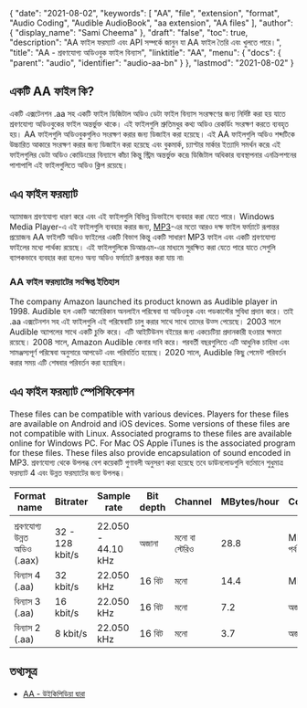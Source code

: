 {
  "date": "2021-08-02",
  "keywords": [
    "AA",
    "file",
    "extension",
    "format",
    "Audio Coding",
    "Audible AudioBook",
    "aa extension",
    "AA files"
  ],
  "author": {
    "display_name": "Sami Cheema"
  },
  "draft": "false",
  "toc": true,
  "description": "AA ফাইল ফরম্যাট এবং API সম্পর্কে জানুন যা AA ফাইল তৈরি এবং খুলতে পারে।",
  "title": "AA - শ্রবণযোগ্য অডিওবুক ফাইল বিন্যাস",
  "linktitle": "AA",
  "menu": {
    "docs": {
      "parent": "audio",
      "identifier": "audio-aa-bn"
    }
  },
  "lastmod": "2021-08-02"
}

## একটি AA ফাইল কি?

একটি এক্সটেনশন .aa সহ একটি ফাইল ডিজিটাল অডিও ডেটা ফাইল বিন্যাস সংরক্ষণের জন্য নির্দিষ্ট করা হয় যাতে শ্রবণযোগ্য অডিওবুকের ফাইল অন্তর্ভুক্ত থাকে। এই ফাইলগুলি শ্রুতিমধুর কথ্য অডিও রেকর্ডিং সংরক্ষণ করতে ব্যবহৃত হয়। AA ফাইলগুলি অডিওবুকগুলিও সংরক্ষণ করার জন্য ডিজাইন করা হয়েছে। এই AA ফাইলগুলি অডিও শব্দটিকে উচ্চারিত আকারে সংরক্ষণ করার জন্য ডিজাইন করা হয়েছে এবং বুকমার্ক, চ্যাপ্টার মার্কার ইত্যাদি সমর্থন করে৷ এই ফাইলগুলির ডেটা অডিও কোডিংয়ের বিন্যাসে কাঁচা কিন্তু স্ট্রিম অন্তর্ভুক্ত করে৷ ডিজিটাল অধিকার ব্যবস্থাপনার এনক্রিপশনের পাশাপাশি এই ফাইলগুলিতে অডিও ক্লিপ রয়েছে।

## এএ ফাইল ফরম্যাট

অ্যামাজন শ্রবণযোগ্য ধারণ করে এবং এই ফাইলগুলি বিভিন্ন ডিভাইসে ব্যবহার করা যেতে পারে। Windows Media Player-এ এই ফাইলগুলি ব্যবহার করার জন্য, [MP3](/audio/mp3/)-এর মতো আরও দক্ষ ফাইল ফর্ম্যাটে রূপান্তর প্রয়োজন৷ AA ফাইলটি অডিও ফাইলের একটি বিভাগ কিন্তু একটি সাধারণ MP3 ফাইল এবং একটি শ্রবণযোগ্য ফাইলের মধ্যে পার্থক্য রয়েছে। এই ফাইলগুলিকে ডিআরএম-এর মাধ্যমে সুরক্ষিত করা যেতে পারে যাতে সেগুলি ব্যাপকভাবে ব্যবহার করা হলেও অন্য অডিও ফর্ম্যাটে রূপান্তর করা যায় না৷

### AA ফাইল ফরম্যাটের সংক্ষিপ্ত ইতিহাস

The company Amazon launched its product known as Audible player in 1998. Audible হল একটি আমেরিকান অনলাইন পরিষেবা যা অডিওবুক এবং পডকাস্টের সুবিধা প্রদান করে। তাই .aa এক্সটেনশন সহ এই ফাইলগুলি এই পরিষেবাটি চালু করার সাথে সাথে তাদের উত্স পেয়েছে। 2003 সালে Audible অ্যাপলের সাথে একটি চুক্তি করে। এটি আইটিউনস বইয়ের জন্য একচেটিয়া প্রদানকারী হওয়ার ক্ষমতা রয়েছে। 2008 সালে, Amazon Audible কেনার দাবি করে। পরবর্তী বছরগুলিতে এটি আধুনিক চাহিদা এবং সামঞ্জস্যপূর্ণ পরিষেবা অনুসারে আপডেট এবং পরিবর্তিত হয়েছে। 2020 সালে, Audible কিছু পেমেন্ট পরিবর্তন করার সময় এটি শেষবার পরিবর্তন করা হয়েছিল।

## এএ ফাইল ফরম্যাট স্পেসিফিকেশন

These files can be compatible with various devices. Players for these files are available on Android and iOS devices. Some versions of these files are not compatible with Linux. Associated programs to these files are available online for Windows PC. For Mac OS Apple iTunes is the associated program for these files. These files also provide encapsulation of sound encoded in MP3. শ্রবণযোগ্য থেকে উপলব্ধ বেশ কয়েকটি গুণাবলী অনুসরণ করা হয়েছে তবে ডাউনলোডগুলি বর্তমানে শুধুমাত্র ফরম্যাট 4 এবং উন্নত ফরম্যাটের জন্য উপলব্ধ।

| Format name                     | Bitrater        | Sample rate        | Bit depth | Channel        | MBytes/hour | Container      | Quality description |
| -------------------------------------------- | --------------- | ------------------ | --------- | -------------- | ----------- | -------------- | ------------------- |
| |
| শ্রবণযোগ্য উন্নত অডিও (.aax) | 32 - 128 kbit/s | 22.050 - 44.10 kHz | অজানা | মনো বা স্টেরিও | 28.8 | MPEG-4 পর্ব 14 | AAC শব্দ |
| বিন্যাস 4 (.aa) | 32 kbit/s | 22.050 kHz | 16 বিট | মনো | 14.4 | MP3 | MP3 সাউন্ড |
| বিন্যাস 3 (.aa) | 16 kbit/s | 22.050 kHz | 16 বিট | মনো | 7.2 | অজানা | এফএম রেডিও সাউন্ড |
| বিন্যাস 2 (.aa) | 8 kbit/s | 22.050 kHz | 16 বিট | মনো | 3.7 | অজানা | এএম রেডিও সাউন্ড |


## তথ্যসূত্র ##

* [AA - উইকিপিডিয়া দ্বারা](https://en.wikipedia.org/wiki/Audible_(service))



